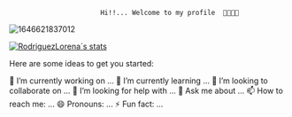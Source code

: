                            Hi!!... Welcome to my profile  👋😄👩‍💻
![1646621837012](https://user-images.githubusercontent.com/86779470/167262664-ed1c04b4-1ec7-4522-ab46-6821c0cbf75d.jpg)


[![RodriguezLorena´s stats](https://github-readme-stats.vercel.app/api?username=RodriguezLorena_icons=true&theme=radical)](https://github.com/anuraghazra/github-readme-stats)

Here are some ideas to get you started:

 🔭 I’m currently working on ...
 🌱 I’m currently learning ...
 👯 I’m looking to collaborate on ...
 🤔 I’m looking for help with ...
 💬 Ask me about ...
 📫 How to reach me: ...
 😄 Pronouns: ...
 ⚡ Fun fact: ...

